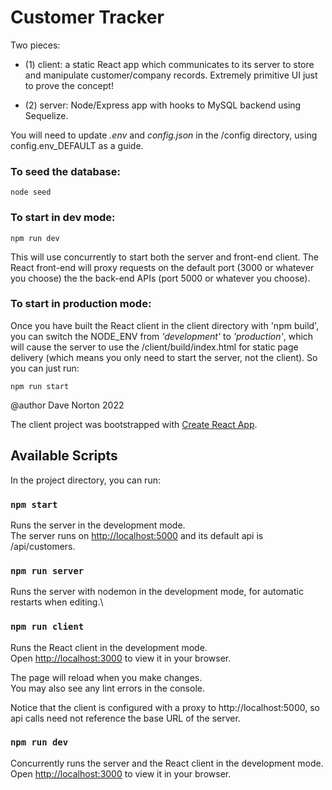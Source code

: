 # Customer Tracker

Two pieces:

* (1) client: a static React app which communicates to its server to store and manipulate customer/company records.  Extremely primitive UI just to prove the concept!

* (2) server: Node/Express app with hooks to MySQL backend using Sequelize.

You will need to update *.env* and *config.json* in the /config directory, using config.env_DEFAULT as a guide.


### To seed the database:
```
node seed
```

### To start in dev mode:
```
npm run dev
```
This will use concurrently to start both the server and front-end client.  The React front-end will proxy requests on the default port (3000 or whatever you choose) the the back-end APIs (port 5000 or whatever you choose).

### To start in production mode:

Once you have built the React client in the client directory with 'npm build', you can switch the NODE_ENV from *'development'* to *'production'*, which will cause the server to use the /client/build/index.html for static page delivery (which means you only need to start the server, not the client).  So you can just run:
```
npm run start
```

@author Dave Norton 2022

The client project was bootstrapped with [Create React App](https://github.com/facebook/create-react-app).

## Available Scripts

In the project directory, you can run:

### `npm start`

Runs the server in the development mode.\
The server runs on [http://localhost:5000](http://localhost:5000) and its default api is /api/customers.

### `npm run server`

Runs the server with nodemon in the development mode, for automatic restarts when editing.\

### `npm run client`

Runs the React client in the development mode.\
Open [http://localhost:3000](http://localhost:3000) to view it in your browser.

The page will reload when you make changes.\
You may also see any lint errors in the console.

Notice that the client is configured with a proxy to http://localhost:5000, so api calls need not reference the base URL of the server.

### `npm run dev`

Concurrently runs the server and the React client in the development mode.\
Open [http://localhost:3000](http://localhost:3000) to view it in your browser.
